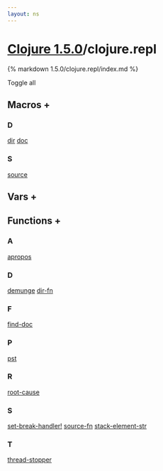 ```yaml
---
layout: ns
---
```

# [Clojure 1.5.0](../)/clojure.repl

{% markdown 1.5.0/clojure.repl/index.md %}

<a id="tall">Toggle all</a>



## Macros <a id="mf">+</a>

<div id="macros" markdown="1">

### D
[dir](./dir/)
[doc](./doc/)

### S
[source](./source/)

</div>


## Vars <a id="vf">+</a>

<div id="vars" markdown="1">


</div>


## Functions <a id="ff">+</a>

<div id="fns" markdown="1">

### A
[apropos](./apropos/)

### D
[demunge](./demunge/)
[dir-fn](./dir_DASH_fn/)

### F
[find-doc](./find_DASH_doc/)

### P
[pst](./pst/)

### R
[root-cause](./root_DASH_cause/)

### S
[set-break-handler!](./set_DASH_break_DASH_handler_BANG/)
[source-fn](./source_DASH_fn/)
[stack-element-str](./stack_DASH_element_DASH_str/)

### T
[thread-stopper](./thread_DASH_stopper/)

</div>
